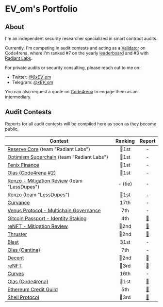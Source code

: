 # EV_om's Portfolio

## About

I'm an independent security researcher specialized in smart contract audits.

Currently, I'm competing in audit contests and acting as a [Validator](https://docs.code4rena.com/roles/certified-contributors/validators) on Code4rena, where I'm ranked #7 on the yearly [leaderboard](https://code4rena.com/leaderboard?timeframe=2024) and #3 with [Radiant Labs](https://code4rena.com/@RadiantLabs).

For private audits or security consulting, please reach out to me on:

- Twitter: [*@0xEV_om*](https://twitter.com/0xEV_om) 
- Telegram: [*@xEV_om*](https://t.me/xEV_om)

You can also request a quote on [Code4rena](https://code4rena.com/@EV_om) to engage them as an intermediary.

## Audit Contests

Reports for all audit contests will be compiled here as soon as they become public.

| Contest | Ranking | Report |
| - | :-: | :-: |
| [Reserve Core](https://code4rena.com/audits/2024-07-reserve-core) (team "Radiant Labs") | 🥇1st | - |
| [Optimism Superchain](https://code4rena.com/audits/2024-07-optimism-superchain) (team "Radiant Labs") | 🥇1st | - |
| [Fenix Finance](https://app.hats.finance/audit-competitions/fenix-0x9d7765a7ebd5b6322a30797a44a5428531970d3d/leaderboard) | 🥇1st | - |
| [Olas (Code4rena #2)](https://code4rena.com/audits/2024-05-olas) | 🥇1st | - |
| [Renzo - Mitigation Review](https://code4rena.com/audits/2024-06-renzo-mitigation-review) (team "LessDupes") | - (tie) | - |
| [Renzo](https://code4rena.com/audits/2024-04-renzo) (team "LessDupes") | 🥇1st | - |
| [Curvance](https://cantina.xyz/competitions/ac757733-81a4-43c7-8f49-17c5b135cdff) | 17th | - |
| [Venus Protocol - Multichain Governance](https://cantina.xyz/competitions/ddf86a5c-6f63-430f-aadc-d8742b4b1bcf) | 7th | - |
| [Gitcoin Passport - Identity Staking](https://code4rena.com/audits/2024-03-gitcoin-passport-identity-staking-invitational) | 4th | [📄](code4rena/2024-03-gitcoin.md) |
| [reNFT - Mitigation Review](https://code4rena.com/audits/2024-02-renft-mitigation-review) | 🥈2nd | [📄](code4rena/2024-02-renft-mitigation.md) |
| [Thruster](https://code4rena.com/audits/2024-02-thruster-invitational) | 🥈2nd | [📄](code4rena/2024-02-thruster.md) |
| [Blast](https://cantina.xyz/competitions/c90131b4-5c7c-4ebc-a1f3-8002d219bfe0) | 31st | - |
| [Olas (Cantina)](https://cantina.xyz/competitions/829164bf-7fba-4b84-a6b8-76652205bd97) | 7th | - |
| [Decent](https://code4rena.com/audits/2024-01-decent) | 🥈2nd | [📄](code4rena/2024-01-decent.md) |
| [reNFT](https://code4rena.com/audits/2024-01-renft) | 🥉3rd | [📄](code4rena/2024-02-renft.md) |
| [Curves](https://code4rena.com/audits/2024-01-curves) | 16th | - |
| [Olas (Code4rena)](https://code4rena.com/audits/2023-12-olas) | 🥇1st | [📄](code4rena/2023-12-autonolas.md) |
| [Ethereum Credit Guild](https://code4rena.com/audits/2023-12-ethereum-credit-guild) | 5th | [📄](code4rena/2023-12-ethereumcreditguild.md) |
| [Shell Protocol](https://code4rena.com/audits/2023-11-shell-protocol) | 🥉3rd | [📄](code4rena/2023-11-shellprotocol.md) |
